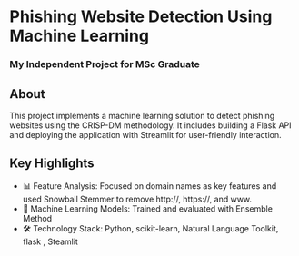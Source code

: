 # Phishing Website Detection Using Machine Learning

### My Independent Project for MSc Graduate

## About
This project implements a machine learning solution to detect phishing websites using the CRISP-DM methodology. It includes building a Flask API and deploying the application with Streamlit for user-friendly interaction.

## Key Highlights
- 📊 Feature Analysis: Focused on domain names as key features and used Snowball Stemmer to remove http://, https://, and www.
- 🧠 Machine Learning Models: Trained and evaluated with Ensemble Method
- 🛠️ Technology Stack: Python, scikit-learn, Natural Language Toolkit, flask , Steamlit
